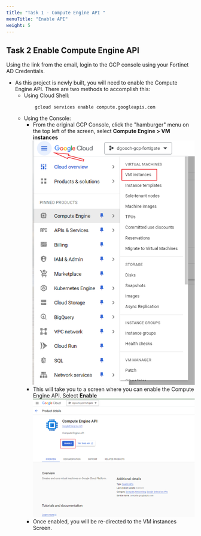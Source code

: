 ```yaml
---
title: "Task 1 - Compute Engine API "
menuTitle: "Enable API"
weight: 5
---
```


## Task 2 Enable Compute Engine API

Using the link from the email, login to the GCP console using your Fortinet AD Credentials.

- As this project is newly built, you will need to enable the Compute Engine API.  There are two methods to accomplish this:
  - Using Cloud Shell:
    ```
        gcloud services enable compute.googleapis.com
    ``` 
  - Using the Console: 
      - From the original GCP Console, click the "hamburger" menu on the top left of the screen, select **Compute Engine > VM instances**
      ![CE_hamburger](CE_hamburger.png)
      - This will take you to a screen where you can enable the Compute Engine API.  Select **Enable**
      ![CE_api_enable](CE_api_enable.png)
      - Once enabled, you will be re-directed to the VM instances Screen.

